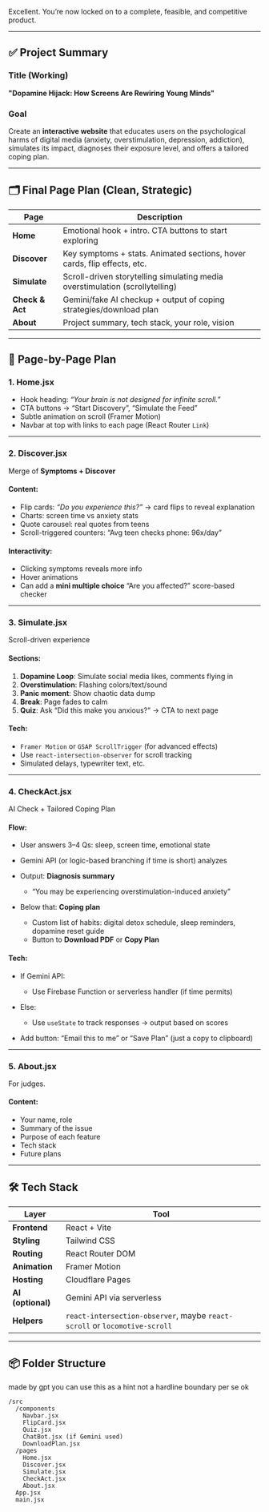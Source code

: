Excellent. You’re now locked on to a complete, feasible, and competitive product.

---

## ✅ Project Summary

### **Title** (Working)

**"Dopamine Hijack: How Screens Are Rewiring Young Minds"**

### **Goal**

Create an **interactive website** that educates users on the psychological harms of digital media (anxiety, overstimulation, depression, addiction), simulates its impact, diagnoses their exposure level, and offers a tailored coping plan.

---

## 🗂️ Final Page Plan (Clean, Strategic)

| Page            | Description                                                                  |
| --------------- | ---------------------------------------------------------------------------- |
| **Home**        | Emotional hook + intro. CTA buttons to start exploring                       |
| **Discover**    | Key symptoms + stats. Animated sections, hover cards, flip effects, etc.     |
| **Simulate**    | Scroll-driven storytelling simulating media overstimulation (scrollytelling) |
| **Check & Act** | Gemini/fake AI checkup + output of coping strategies/download plan           |
| **About**       | Project summary, tech stack, your role, vision                               |

---

## 🧱 Page-by-Page Plan

### 1. **Home.jsx**

* Hook heading: *“Your brain is not designed for infinite scroll.”*
* CTA buttons → “Start Discovery”, “Simulate the Feed”
* Subtle animation on scroll (Framer Motion)
* Navbar at top with links to each page (React Router `Link`)

---

### 2. **Discover.jsx**

Merge of **Symptoms + Discover**

#### Content:

* Flip cards: *“Do you experience this?”* → card flips to reveal explanation
* Charts: screen time vs anxiety stats
* Quote carousel: real quotes from teens
* Scroll-triggered counters: “Avg teen checks phone: 96x/day”

#### Interactivity:

* Clicking symptoms reveals more info
* Hover animations
* Can add a **mini multiple choice** “Are you affected?” score-based checker

---

### 3. **Simulate.jsx**

Scroll-driven experience

#### Sections:

1. **Dopamine Loop**: Simulate social media likes, comments flying in
2. **Overstimulation**: Flashing colors/text/sound
3. **Panic moment**: Show chaotic data dump
4. **Break**: Page fades to calm
5. **Quiz**: Ask “Did this make you anxious?” → CTA to next page

#### Tech:

* `Framer Motion` or `GSAP ScrollTrigger` (for advanced effects)
* Use `react-intersection-observer` for scroll tracking
* Simulated delays, typewriter text, etc.

---

### 4. **CheckAct.jsx**

AI Check + Tailored Coping Plan

#### Flow:

* User answers 3–4 Qs: sleep, screen time, emotional state
* Gemini API (or logic-based branching if time is short) analyzes
* Output: **Diagnosis summary**

  * “You may be experiencing overstimulation-induced anxiety”
* Below that: **Coping plan**

  * Custom list of habits: digital detox schedule, sleep reminders, dopamine reset guide
  * Button to **Download PDF** or **Copy Plan**

#### Tech:

* If Gemini API:

  * Use Firebase Function or serverless handler (if time permits)
* Else:

  * Use `useState` to track responses → output based on scores
* Add button: “Email this to me” or “Save Plan” (just a copy to clipboard)

---

### 5. **About.jsx**

For judges.

#### Content:

* Your name, role
* Summary of the issue
* Purpose of each feature
* Tech stack
* Future plans

---

## 🛠️ Tech Stack

| Layer             | Tool                                                                       |
| ----------------- | -------------------------------------------------------------------------- |
| **Frontend**      | React + Vite                                                               |
| **Styling**       | Tailwind CSS                                                               |
| **Routing**       | React Router DOM                                                           |
| **Animation**     | Framer Motion                                                              |
| **Hosting**       | Cloudflare Pages                                                           |
| **AI (optional)** | Gemini API via serverless                                                  |
| **Helpers**       | `react-intersection-observer`, maybe `react-scroll` or `locomotive-scroll` |

---

## 📦 Folder Structure
made by gpt you can use this as a hint not a hardline boundary per se ok
```
/src
  /components
    Navbar.jsx
    FlipCard.jsx
    Quiz.jsx
    ChatBot.jsx (if Gemini used)
    DownloadPlan.jsx
  /pages
    Home.jsx
    Discover.jsx
    Simulate.jsx
    CheckAct.jsx
    About.jsx
  App.jsx
  main.jsx
```
